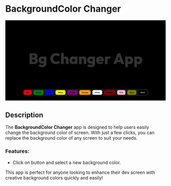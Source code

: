 # BackgroundColor Changer

![Banner](bg-changer/showcase/bg.png)

## Description

The **BackgroundColor Changer** app is designed to help users easily change the background color of screen. With just a few clicks, you can replace the background color of any screen to suit your needs.

### Features:

- Click on button and select a new background color.

This app is perfect for anyone looking to enhance their dev screen with creative background colors quickly and easily!
